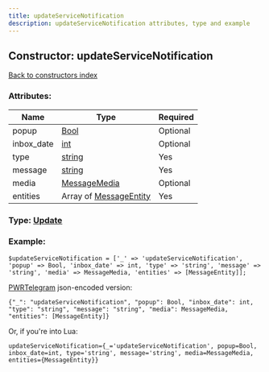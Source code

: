 ```yaml
---
title: updateServiceNotification
description: updateServiceNotification attributes, type and example
---
```

## Constructor: updateServiceNotification  
[Back to constructors index](index.md)



### Attributes:

| Name     |    Type       | Required |
|----------|---------------|----------|
|popup|[Bool](../types/Bool.md) | Optional|
|inbox\_date|[int](../types/int.md) | Optional|
|type|[string](../types/string.md) | Yes|
|message|[string](../types/string.md) | Yes|
|media|[MessageMedia](../types/MessageMedia.md) | Optional|
|entities|Array of [MessageEntity](../types/MessageEntity.md) | Yes|



### Type: [Update](../types/Update.md)


### Example:

```
$updateServiceNotification = ['_' => 'updateServiceNotification', 'popup' => Bool, 'inbox_date' => int, 'type' => 'string', 'message' => 'string', 'media' => MessageMedia, 'entities' => [MessageEntity]];
```  

[PWRTelegram](https://pwrtelegram.xyz) json-encoded version:

```
{"_": "updateServiceNotification", "popup": Bool, "inbox_date": int, "type": "string", "message": "string", "media": MessageMedia, "entities": [MessageEntity]}
```


Or, if you're into Lua:  


```
updateServiceNotification={_='updateServiceNotification', popup=Bool, inbox_date=int, type='string', message='string', media=MessageMedia, entities={MessageEntity}}

```


